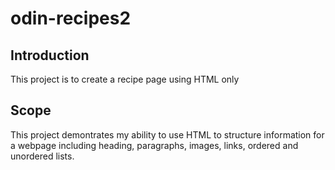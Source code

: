 # odin-recipes2

## Introduction
This project is to create a recipe page using HTML only

## Scope
This project demontrates my ability to use HTML to structure information for a webpage including heading, paragraphs, images, links, ordered and unordered lists.